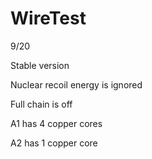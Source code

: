 # WireTest

9/20

Stable version

Nuclear recoil energy is ignored

Full chain is off

A1 has 4 copper cores

A2 has 1 copper core